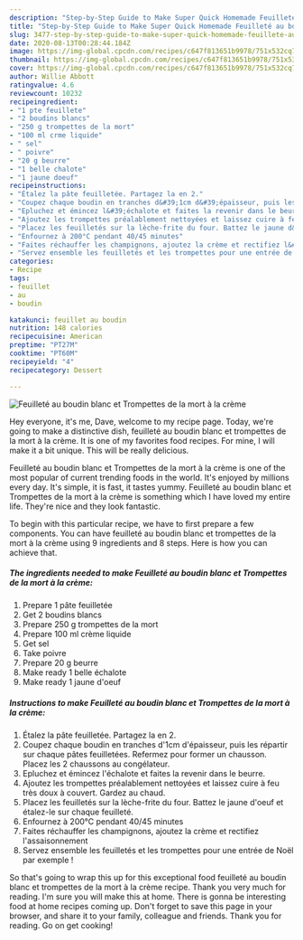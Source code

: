 ```yaml
---
description: "Step-by-Step Guide to Make Super Quick Homemade Feuilleté au boudin blanc et Trompettes de la mort à la crème"
title: "Step-by-Step Guide to Make Super Quick Homemade Feuilleté au boudin blanc et Trompettes de la mort à la crème"
slug: 3477-step-by-step-guide-to-make-super-quick-homemade-feuillete-au-boudin-blanc-et-trompettes-de-la-mort-a-la-creme
date: 2020-08-13T00:28:44.184Z
image: https://img-global.cpcdn.com/recipes/c647f813651b9978/751x532cq70/feuillete-au-boudin-blanc-et-trompettes-de-la-mort-a-la-creme-photo-principale-de-la-recette.jpg
thumbnail: https://img-global.cpcdn.com/recipes/c647f813651b9978/751x532cq70/feuillete-au-boudin-blanc-et-trompettes-de-la-mort-a-la-creme-photo-principale-de-la-recette.jpg
cover: https://img-global.cpcdn.com/recipes/c647f813651b9978/751x532cq70/feuillete-au-boudin-blanc-et-trompettes-de-la-mort-a-la-creme-photo-principale-de-la-recette.jpg
author: Willie Abbott
ratingvalue: 4.6
reviewcount: 10232
recipeingredient:
- "1 pte feuillete"
- "2 boudins blancs"
- "250 g trompettes de la mort"
- "100 ml crme liquide"
- " sel"
- " poivre"
- "20 g beurre"
- "1 belle chalote"
- "1 jaune doeuf"
recipeinstructions:
- "Étalez la pâte feuilletée. Partagez la en 2."
- "Coupez chaque boudin en tranches d&#39;1cm d&#39;épaisseur, puis les répartir sur chaque pâtes feuilletées. Refermez pour former un chausson. Placez les 2 chaussons au congélateur."
- "Epluchez et émincez l&#39;échalote et faites la revenir dans le beurre."
- "Ajoutez les trompettes préalablement nettoyées et laissez cuire à feu très doux à couvert. Gardez au chaud."
- "Placez les feuilletés sur la lèche-frite du four. Battez le jaune d&#39;oeuf et étalez-le sur chaque feuilleté."
- "Enfournez à 200°C pendant 40/45 minutes"
- "Faites réchauffer les champignons, ajoutez la crème et rectifiez l&#39;assaisonnement"
- "Servez ensemble les feuilletés et les trompettes pour une entrée de Noël par exemple !"
categories:
- Recipe
tags:
- feuillet
- au
- boudin

katakunci: feuillet au boudin 
nutrition: 148 calories
recipecuisine: American
preptime: "PT27M"
cooktime: "PT60M"
recipeyield: "4"
recipecategory: Dessert

---
```



![Feuilleté au boudin blanc et Trompettes de la mort à la crème](https://img-global.cpcdn.com/recipes/c647f813651b9978/751x532cq70/feuillete-au-boudin-blanc-et-trompettes-de-la-mort-a-la-creme-photo-principale-de-la-recette.jpg)

Hey everyone, it's me, Dave, welcome to my recipe page. Today, we're going to make a distinctive dish, feuilleté au boudin blanc et trompettes de la mort à la crème. It is one of my favorites food recipes. For mine, I will make it a bit unique. This will be really delicious.



Feuilleté au boudin blanc et Trompettes de la mort à la crème is one of the most popular of current trending foods in the world. It's enjoyed by millions every day. It's simple, it is fast, it tastes yummy. Feuilleté au boudin blanc et Trompettes de la mort à la crème is something which I have loved my entire life. They're nice and they look fantastic.


To begin with this particular recipe, we have to first prepare a few components. You can have feuilleté au boudin blanc et trompettes de la mort à la crème using 9 ingredients and 8 steps. Here is how you can achieve that.

<!--inarticleads1-->

##### The ingredients needed to make Feuilleté au boudin blanc et Trompettes de la mort à la crème:

1. Prepare 1 pâte feuilletée
1. Get 2 boudins blancs
1. Prepare 250 g trompettes de la mort
1. Prepare 100 ml crème liquide
1. Get  sel
1. Take  poivre
1. Prepare 20 g beurre
1. Make ready 1 belle échalote
1. Make ready 1 jaune d&#39;oeuf




<!--inarticleads2-->

##### Instructions to make Feuilleté au boudin blanc et Trompettes de la mort à la crème:

1. Étalez la pâte feuilletée. Partagez la en 2.
1. Coupez chaque boudin en tranches d&#39;1cm d&#39;épaisseur, puis les répartir sur chaque pâtes feuilletées. Refermez pour former un chausson. Placez les 2 chaussons au congélateur.
1. Epluchez et émincez l&#39;échalote et faites la revenir dans le beurre.
1. Ajoutez les trompettes préalablement nettoyées et laissez cuire à feu très doux à couvert. Gardez au chaud.
1. Placez les feuilletés sur la lèche-frite du four. Battez le jaune d&#39;oeuf et étalez-le sur chaque feuilleté.
1. Enfournez à 200°C pendant 40/45 minutes
1. Faites réchauffer les champignons, ajoutez la crème et rectifiez l&#39;assaisonnement
1. Servez ensemble les feuilletés et les trompettes pour une entrée de Noël par exemple !




So that's going to wrap this up for this exceptional food feuilleté au boudin blanc et trompettes de la mort à la crème recipe. Thank you very much for reading. I'm sure you will make this at home. There is gonna be interesting food at home recipes coming up. Don't forget to save this page in your browser, and share it to your family, colleague and friends. Thank you for reading. Go on get cooking!
